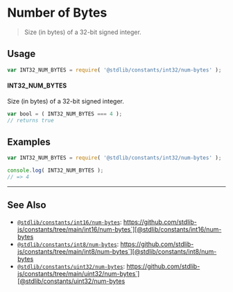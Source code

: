 <!--

@license Apache-2.0

Copyright (c) 2018 The Stdlib Authors.

Licensed under the Apache License, Version 2.0 (the "License");
you may not use this file except in compliance with the License.
You may obtain a copy of the License at

   http://www.apache.org/licenses/LICENSE-2.0

Unless required by applicable law or agreed to in writing, software
distributed under the License is distributed on an "AS IS" BASIS,
WITHOUT WARRANTIES OR CONDITIONS OF ANY KIND, either express or implied.
See the License for the specific language governing permissions and
limitations under the License.

-->

# Number of Bytes

> Size (in bytes) of a 32-bit signed integer.

<section class="usage">

## Usage

```javascript
var INT32_NUM_BYTES = require( '@stdlib/constants/int32/num-bytes' );
```

#### INT32_NUM_BYTES

Size (in bytes) of a 32-bit signed integer.

```javascript
var bool = ( INT32_NUM_BYTES === 4 );
// returns true
```

</section>

<!-- /.usage -->

<section class="examples">

## Examples

<!-- TODO: better example -->

<!-- eslint no-undef: "error" -->

```javascript
var INT32_NUM_BYTES = require( '@stdlib/constants/int32/num-bytes' );

console.log( INT32_NUM_BYTES );
// => 4
```

</section>

<!-- /.examples -->

<!-- Section for related `stdlib` packages. Do not manually edit this section, as it is automatically populated. -->

<section class="related">

* * *

## See Also

-   [`@stdlib/constants/int16/num-bytes`][@stdlib/constants/int16/num-bytes]: https://github.com/stdlib-js/constants/tree/main/int16/num-bytes`][@stdlib/constants/int16/num-bytes
-   [`@stdlib/constants/int8/num-bytes`][@stdlib/constants/int8/num-bytes]: https://github.com/stdlib-js/constants/tree/main/int8/num-bytes`][@stdlib/constants/int8/num-bytes
-   [`@stdlib/constants/uint32/num-bytes`][@stdlib/constants/uint32/num-bytes]: https://github.com/stdlib-js/constants/tree/main/uint32/num-bytes`][@stdlib/constants/uint32/num-bytes

</section>

<!-- /.related -->

<!-- Section for all links. Make sure to keep an empty line after the `section` element and another before the `/section` close. -->

<section class="links">

<!-- <related-links> -->

[@stdlib/constants/int16/num-bytes]: https://github.com/stdlib-js/constants/tree/main/int16/num-bytes

[@stdlib/constants/int8/num-bytes]: https://github.com/stdlib-js/constants/tree/main/int8/num-bytes

[@stdlib/constants/uint32/num-bytes]: https://github.com/stdlib-js/constants/tree/main/uint32/num-bytes

<!-- </related-links> -->

</section>

<!-- /.links -->
